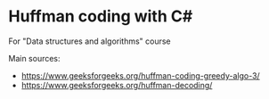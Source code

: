 # Huffman coding with C#

For "Data structures and algorithms" course

Main sources:

* https://www.geeksforgeeks.org/huffman-coding-greedy-algo-3/
* https://www.geeksforgeeks.org/huffman-decoding/